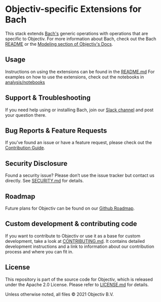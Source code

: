 # Objectiv-specific Extensions for Bach

This stack extends [Bach's](/bach/README.md) generic operations with operations that are specific to Objectiv. For more information about Bach, check out the Bach [README](/bach/README.md) or the [Modeling section of Objectiv's Docs](https://objectiv.io/docs/modeling).

## Usage

Instructions on using the extensions can be found in the [README.md](/analysis/README.md)
For examples on how to use the extensions, check out the notebooks in [analysis/notebooks](../notebooks)


## Support & Troubleshooting
If you need help using or installing Bach, join our [Slack channel](https://join.slack.com/t/objectiv-io/shared_invite/zt-u6xma89w-DLDvOB7pQer5QUs5B_~5pg) and post your question there. 

## Bug Reports & Feature Requests
If you’ve found an issue or have a feature request, please check out the [Contribution Guide](https://www.objectiv.io/docs/the-project/contributing.md).

## Security Disclosure
Found a security issue? Please don’t use the issue tracker but contact us directly. See [SECURITY.md](../SECURITY.md) for details.

## Roadmap
Future plans for Objectiv can be found on our [Github Roadmap](https://github.com/objectiv/objectiv-analytics/projects/2).

## Custom development & contributing code
If you want to contribute to Objectiv or use it as a base for custom development, take a look at [CONTRIBUTING.md](CONTRIBUTING.md). It contains detailed development instructions and a link to information about our contribution process and where you can fit in.

## License
This repository is part of the source code for Objectiv, which is released under the Apache 2.0 License. Please refer to [LICENSE.md](../LICENSE.md) for details.

Unless otherwise noted, all files © 2021 Objectiv B.V.
